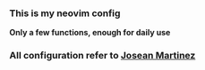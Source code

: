 ### This is my neovim config
**Only a few functions, enough for daily use**
### All configuration refer to [Josean Martinez](https://www.youtube.com/watch?v=6pAG3BHurdM)

